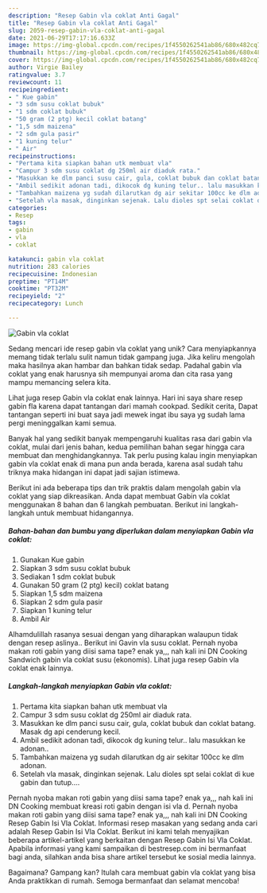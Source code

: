 ```yaml
---
description: "Resep Gabin vla coklat Anti Gagal"
title: "Resep Gabin vla coklat Anti Gagal"
slug: 2059-resep-gabin-vla-coklat-anti-gagal
date: 2021-06-29T17:17:16.633Z
image: https://img-global.cpcdn.com/recipes/1f4550262541ab86/680x482cq70/gabin-vla-coklat-foto-resep-utama.jpg
thumbnail: https://img-global.cpcdn.com/recipes/1f4550262541ab86/680x482cq70/gabin-vla-coklat-foto-resep-utama.jpg
cover: https://img-global.cpcdn.com/recipes/1f4550262541ab86/680x482cq70/gabin-vla-coklat-foto-resep-utama.jpg
author: Virgie Bailey
ratingvalue: 3.7
reviewcount: 11
recipeingredient:
- " Kue gabin"
- "3 sdm susu coklat bubuk"
- "1 sdm coklat bubuk"
- "50 gram (2 ptg) kecil coklat batang"
- "1,5 sdm maizena"
- "2 sdm gula pasir"
- "1 kuning telur"
- " Air"
recipeinstructions:
- "Pertama kita siapkan bahan utk membuat vla"
- "Campur 3 sdm susu coklat dg 250ml air diaduk rata."
- "Masukkan ke dlm panci susu cair, gula, coklat bubuk dan coklat batang. Masak dg api cenderung kecil."
- "Ambil sedikit adonan tadi, dikocok dg kuning telur.. lalu masukkan ke adonan.."
- "Tambahkan maizena yg sudah dilarutkan dg air sekitar 100cc ke dlm adonan."
- "Setelah vla masak, dinginkan sejenak. Lalu dioles spt selai coklat di kue gabin dan tutup...."
categories:
- Resep
tags:
- gabin
- vla
- coklat

katakunci: gabin vla coklat 
nutrition: 283 calories
recipecuisine: Indonesian
preptime: "PT14M"
cooktime: "PT32M"
recipeyield: "2"
recipecategory: Lunch

---
```



![Gabin vla coklat](https://img-global.cpcdn.com/recipes/1f4550262541ab86/680x482cq70/gabin-vla-coklat-foto-resep-utama.jpg)

Sedang mencari ide resep gabin vla coklat yang unik? Cara menyiapkannya memang tidak terlalu sulit namun tidak gampang juga. Jika keliru mengolah maka hasilnya akan hambar dan bahkan tidak sedap. Padahal gabin vla coklat yang enak harusnya sih mempunyai aroma dan cita rasa yang mampu memancing selera kita.

Lihat juga resep Gabin vla coklat enak lainnya. Hari ini saya share resep gabin fla karena dapat tantangan dari mamah cookpad. Sedikit cerita, Dapat tantangan seperti ini buat saya jadi mewek ingat ibu saya yg sudah lama pergi meninggalkan kami semua.

Banyak hal yang sedikit banyak mempengaruhi kualitas rasa dari gabin vla coklat, mulai dari jenis bahan, kedua pemilihan bahan segar hingga cara membuat dan menghidangkannya. Tak perlu pusing kalau ingin menyiapkan gabin vla coklat enak di mana pun anda berada, karena asal sudah tahu triknya maka hidangan ini dapat jadi sajian istimewa.


Berikut ini ada beberapa tips dan trik praktis dalam mengolah gabin vla coklat yang siap dikreasikan. Anda dapat membuat Gabin vla coklat menggunakan 8 bahan dan 6 langkah pembuatan. Berikut ini langkah-langkah untuk membuat hidangannya.

<!--inarticleads1-->

##### Bahan-bahan dan bumbu yang diperlukan dalam menyiapkan Gabin vla coklat:

1. Gunakan  Kue gabin
1. Siapkan 3 sdm susu coklat bubuk
1. Sediakan 1 sdm coklat bubuk
1. Gunakan 50 gram (2 ptg) kecil) coklat batang
1. Siapkan 1,5 sdm maizena
1. Siapkan 2 sdm gula pasir
1. Siapkan 1 kuning telur
1. Ambil  Air


Alhamdulillah rasanya sesuai dengan yang diharapkan walaupun tidak dengan resep aslinya.. Berikut ini Gavin vla susu coklat. Pernah nyoba makan roti gabin yang diisi sama tape? enak ya,,, nah kali ini DN Cooking Sandwich gabin vla coklat susu (ekonomis). Lihat juga resep Gabin vla coklat enak lainnya. 

<!--inarticleads2-->

##### Langkah-langkah menyiapkan Gabin vla coklat:

1. Pertama kita siapkan bahan utk membuat vla
1. Campur 3 sdm susu coklat dg 250ml air diaduk rata.
1. Masukkan ke dlm panci susu cair, gula, coklat bubuk dan coklat batang. Masak dg api cenderung kecil.
1. Ambil sedikit adonan tadi, dikocok dg kuning telur.. lalu masukkan ke adonan..
1. Tambahkan maizena yg sudah dilarutkan dg air sekitar 100cc ke dlm adonan.
1. Setelah vla masak, dinginkan sejenak. Lalu dioles spt selai coklat di kue gabin dan tutup....


Pernah nyoba makan roti gabin yang diisi sama tape? enak ya,,, nah kali ini DN Cooking membuat kreasi roti gabin dengan isi vla d. Pernah nyoba makan roti gabin yang diisi sama tape? enak ya,,, nah kali ini DN Cooking Resep Gabin Isi Vla Coklat. Informasi resep masakan yang sedang anda cari adalah Resep Gabin Isi Vla Coklat. Berikut ini kami telah menyajikan beberapa artikel-artikel yang berkaitan dengan Resep Gabin Isi Vla Coklat. Apabila informasi yang kami sampaikan di bestresep.com ini bermanfaat bagi anda, silahkan anda bisa share artikel tersebut ke sosial media lainnya. 

Bagaimana? Gampang kan? Itulah cara membuat gabin vla coklat yang bisa Anda praktikkan di rumah. Semoga bermanfaat dan selamat mencoba!
